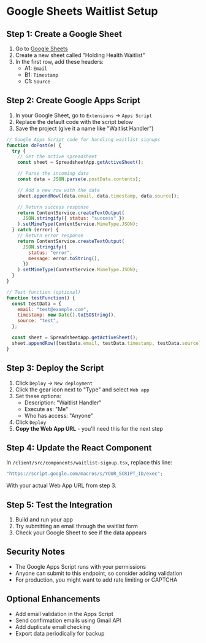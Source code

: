 # Google Sheets Waitlist Setup

## Step 1: Create a Google Sheet

1. Go to [Google Sheets](https://sheets.google.com)
2. Create a new sheet called "Holding Health Waitlist"
3. In the first row, add these headers:
   - A1: `Email`
   - B1: `Timestamp`
   - C1: `Source`

## Step 2: Create Google Apps Script

1. In your Google Sheet, go to `Extensions` → `Apps Script`
2. Replace the default code with the script below
3. Save the project (give it a name like "Waitlist Handler")

```javascript
// Google Apps Script code for handling waitlist signups
function doPost(e) {
  try {
    // Get the active spreadsheet
    const sheet = SpreadsheetApp.getActiveSheet();

    // Parse the incoming data
    const data = JSON.parse(e.postData.contents);

    // Add a new row with the data
    sheet.appendRow([data.email, data.timestamp, data.source]);

    // Return success response
    return ContentService.createTextOutput(
      JSON.stringify({ status: "success" })
    ).setMimeType(ContentService.MimeType.JSON);
  } catch (error) {
    // Return error response
    return ContentService.createTextOutput(
      JSON.stringify({
        status: "error",
        message: error.toString(),
      })
    ).setMimeType(ContentService.MimeType.JSON);
  }
}

// Test function (optional)
function testFunction() {
  const testData = {
    email: "test@example.com",
    timestamp: new Date().toISOString(),
    source: "test",
  };

  const sheet = SpreadsheetApp.getActiveSheet();
  sheet.appendRow([testData.email, testData.timestamp, testData.source]);
}
```

## Step 3: Deploy the Script

1. Click `Deploy` → `New deployment`
2. Click the gear icon next to "Type" and select `Web app`
3. Set these options:
   - Description: "Waitlist Handler"
   - Execute as: "Me"
   - Who has access: "Anyone"
4. Click `Deploy`
5. **Copy the Web App URL** - you'll need this for the next step

## Step 4: Update the React Component

In `/client/src/components/waitlist-signup.tsx`, replace this line:

```javascript
"https://script.google.com/macros/s/YOUR_SCRIPT_ID/exec";
```

With your actual Web App URL from step 3.

## Step 5: Test the Integration

1. Build and run your app
2. Try submitting an email through the waitlist form
3. Check your Google Sheet to see if the data appears

## Security Notes

- The Google Apps Script runs with your permissions
- Anyone can submit to this endpoint, so consider adding validation
- For production, you might want to add rate limiting or CAPTCHA

## Optional Enhancements

- Add email validation in the Apps Script
- Send confirmation emails using Gmail API
- Add duplicate email checking
- Export data periodically for backup

